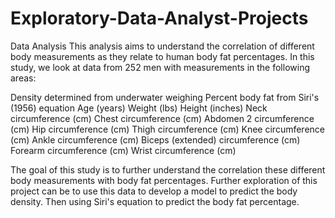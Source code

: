 # Exploratory-Data-Analyst-Projects
Data Analysis
This analysis aims to understand the correlation of different body measurements as they relate to human body fat percentages. In this study, we look at data from 252 men
with measurements in the following areas:

Density determined from underwater weighing
Percent body fat from Siri's (1956) equation
Age (years)
Weight (lbs)
Height (inches)
Neck circumference (cm)
Chest circumference (cm)
Abdomen 2 circumference (cm)
Hip circumference (cm)
Thigh circumference (cm)
Knee circumference (cm)
Ankle circumference (cm)
Biceps (extended) circumference (cm)
Forearm circumference (cm)
Wrist circumference (cm)

The goal of this study is to further understand the correlation these different body measurements with body fat percentages. Further exploration of this project can be 
to use this data to develop a model to predict the body density. Then using Siri's equation to predict the body fat percentage.
